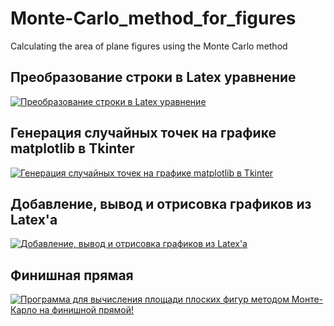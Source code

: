 # Monte-Carlo_method_for_figures
Calculating the area of plane figures using the Monte Carlo method

## Преобразование строки в Latex уравнение
[![Преобразование строки в Latex уравнение](http://img.youtube.com/vi/Qsjt_TKs8aY/0.jpg)](http://www.youtube.com/watch?v=Qsjt_TKs8aY "Преобразование строки в Latex уравнение")

## Генерация случайных точек на графике matplotlib в Tkinter
[![Генерация случайных точек на графике matplotlib в Tkinter](http://img.youtube.com/vi/RjCTWWnXlys/0.jpg)](http://www.youtube.com/watch?v=RjCTWWnXlys "Генерация случайных точек на графике matplotlib в Tkinter")

## Добавление, вывод и отрисовка графиков из Latex'а
[![Добавление, вывод и отрисовка графиков из Latex'а](http://img.youtube.com/vi/q0zUartQg3Q/0.jpg)](http://www.youtube.com/watch?v=q0zUartQg3Q "Добавление, вывод и отрисовка графиков из Latex'а")

## Финишная прямая
[![Программа для вычисления площади плоских фигур методом Монте-Карло на финишной прямой!](http://img.youtube.com/vi/YUPurgQLvMs/0.jpg)](http://www.youtube.com/watch?v=YUPurgQLvMs "Программа для вычисления площади плоских фигур методом Монте-Карло на финишной прямой!")
